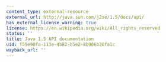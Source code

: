 ```yaml
---
content_type: external-resource
external_url: http://java.sun.com/j2se/1.5/docs/api/
has_external_license_warning: true
license: https://en.wikipedia.org/wiki/All_rights_reserved
status: ''
title: Java 1.5 API documentation
uid: f59e90fa-113e-4b82-b5e2-8b906b36fa1c
wayback_url: ''
---
```

